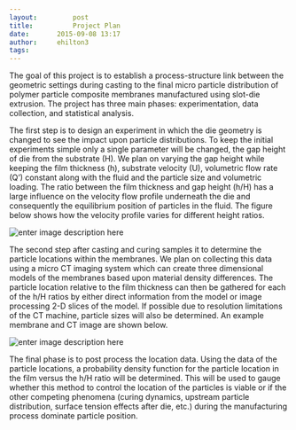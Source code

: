 ```yaml
---
layout:     	post
title:      	Project Plan
date: 		2015-09-08 13:17
author:     ehilton3
tags:         
---
```


The goal of this project is to establish a process-structure link between the geometric settings during casting to the final micro particle distribution of polymer particle composite membranes manufactured using slot-die extrusion. The project has three main phases: experimentation, data collection, and statistical analysis.

The first step is to design an experiment in which the die geometry is changed to see the impact upon particle distributions. To keep the initial experiments simple only a single parameter will be changed, the gap height of die from the substrate (H). We plan on varying the gap height while keeping the film thickness (h), substrate velocity (U), volumetric flow rate (Q’) constant along with the fluid and the particle size and volumetric loading. The ratio between the film thickness and gap height (h/H) has a large influence on the velocity flow profile underneath the die and consequently the equilibrium position of particles in the fluid.  The figure below shows how the velocity profile varies for different height ratios.

![enter image description here](https://github.com/ehilton3/Microparticle-distribution/blob/gh-pages/img/velocity_profile.png?raw=true)


The second step after casting and curing samples it to determine the particle locations within the membranes. We plan on collecting this data using a micro CT imaging system which can create three dimensional models of the membranes based upon material density differences. The particle location relative to the film thickness can then be gathered for each of the h/H ratios by either direct information from the model or image processing 2-D slices of the model. If possible due to resolution limitations of the CT machine, particle sizes will also be determined.  An example membrane and CT image are shown below.

![enter image description here](https://github.com/ehilton3/Microparticle-distribution/blob/gh-pages/img/CT_raw.png?raw=true)

The final phase is to post process the location data. Using the data of the particle locations, a probability density function for the particle location in the film versus the h/H ratio will be determined. This will be used to gauge whether this method to control the location of the particles is viable or if the other competing phenomena (curing dynamics, upstream particle distribution, surface tension effects after die, etc.) during the manufacturing process dominate particle position.
